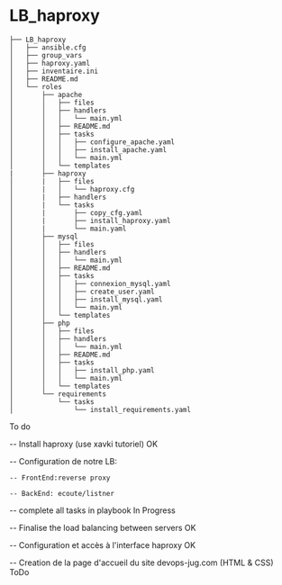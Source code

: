 # LB_haproxy
```
├── LB_haproxy
│   ├── ansible.cfg
│   ├── group_vars
│   ├── haproxy.yaml
│   ├── inventaire.ini
│   ├── README.md
│   └── roles
│       ├── apache
│       │   ├── files
│       │   ├── handlers
│       │   │   └── main.yml
│       │   ├── README.md
│       │   ├── tasks
│       │   │   ├── configure_apache.yaml
│       │   │   ├── install_apache.yaml
│       │   │   └── main.yml
│       │   └── templates
|       ├── haproxy
│       |   ├── files
│       |   │   └── haproxy.cfg
│       |   ├── handlers
│       |   └── tasks
│       |       ├── copy_cfg.yaml
│       |       ├── install_haproxy.yaml
│       |       └── main.yaml
│       ├── mysql
│       │   ├── files
│       │   ├── handlers
│       │   │   └── main.yml
│       │   ├── README.md
│       │   ├── tasks
│       │   │   ├── connexion_mysql.yaml
│       │   │   ├── create_user.yaml
│       │   │   ├── install_mysql.yaml
│       │   │   └── main.yml
│       │   └── templates
│       ├── php
│       │   ├── files
│       │   ├── handlers
│       │   │   └── main.yml
│       │   ├── README.md
│       │   ├── tasks
│       │   │   ├── install_php.yaml
│       │   │   └── main.yml
│       │   └── templates
│       └── requirements
│           └── tasks
│               └── install_requirements.yaml
```

To do 

-- Install haproxy (use xavki tutoriel) OK

-- Configuration de notre LB: 
    
    -- FrontEnd:reverse proxy
    
    -- BackEnd: ecoute/listner

-- complete all tasks in playbook  In Progress

-- Finalise the load balancing between servers  OK

-- Configuration et accès à l'interface haproxy  OK

-- Creation de la page d'accueil du site devops-jug.com  (HTML & CSS) ToDo

